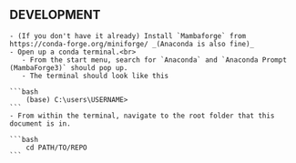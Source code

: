 

## DEVELOPMENT
    - (If you don't have it already) Install `Mambaforge` from https://conda-forge.org/miniforge/ _(Anaconda is also fine)_
    - Open up a conda terminal.<br>
       - From the start menu, search for `Anaconda` and `Anaconda Prompt (MambaForge3)` should pop up.
       - The terminal should look like this

    ```bash
        (base) C:\users\USERNAME>
    ```
    - From within the terminal, navigate to the root folder that this document is in.

    ```bash
        cd PATH/TO/REPO
    ```